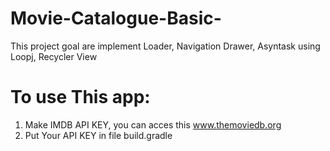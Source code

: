 # Movie-Catalogue-Basic-
This project goal are implement Loader, Navigation Drawer, Asyntask using Loopj, Recycler View


# To use This app:
1. Make IMDB API KEY, you can acces this www.themoviedb.org
2. Put Your API KEY in file build.gradle

